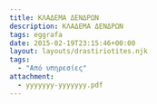 ```yaml
---
title: ΚΛΑΔΕΜΑ ΔΕΝΔΡΩΝ
description: ΚΛΑΔΕΜΑ ΔΕΝΔΡΩΝ
tags: eggrafa
date: 2015-02-19T23:15:46+00:00
layout: layouts/drastiriotites.njk
tags:
  - "Από υπηρεσίες"
attachment:
  - yyyyyyy-yyyyyyy.pdf
---
```


<!-- excerpt -->
